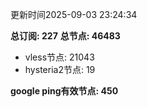 更新时间2025-09-03 23:24:34

**总订阅: 227**
**总节点: 46483**
- vless节点: 21043
- hysteria2节点: 19

**google ping有效节点: 450**
